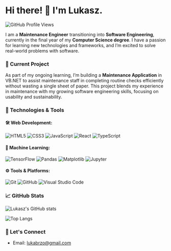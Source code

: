 # Hi there! 👋 I'm Lukasz. 

![GitHub Profile Views](https://komarev.com/ghpvc/?username=LukaszCode&color=green)

I am a **Maintenance Engineer** transitioning into **Software Engineering**, currently in the final year of my **Computer Science degree**. I have a passion for learning new technologies and frameworks, and I’m excited to solve real-world problems with software.

### 🌟 Current Project
As part of my ongoing learning, I’m building a **Maintenance Application** in VB.NET to assist maintenance staff in completing routine checks efficiently without wasting a single sheet of paper. This project blends my experience in maintenance with my growing software engineering skills, focusing on usability and sustainability.

### 🔧 Technologies & Tools

#### 🛠️ **Web Development**:
![HTML5](https://img.shields.io/badge/-HTML5-E34F26?style=flat-square&logo=html5&logoColor=white)
![CSS3](https://img.shields.io/badge/-CSS3-1572B6?style=flat-square&logo=css3)
![JavaScript](https://img.shields.io/badge/-JavaScript-F7DF1E?style=flat-square&logo=javascript)
![React](https://img.shields.io/badge/-React-61DAFB?style=flat-square&logo=react)
![TypeScript](https://img.shields.io/badge/-TypeScript-3178C6?style=flat-square&logo=typescript)

#### 🤖 **Machine Learning**:
![TensorFlow](https://img.shields.io/badge/-TensorFlow-FF6F00?style=flat-square&logo=tensorflow&logoColor=white)
![Pandas](https://img.shields.io/badge/-Pandas-150458?style=flat-square&logo=pandas&logoColor=white)
![Matplotlib](https://img.shields.io/badge/-Matplotlib-1E88E5?style=flat-square&logo=python&logoColor=white)
![Jupyter](https://img.shields.io/badge/-Jupyter-F37626?style=flat-square&logo=jupyter&logoColor=white)

#### ⚙️ **Tools & Platforms**:
![Git](https://img.shields.io/badge/-Git-F05032?style=flat-square&logo=git&logoColor=white)
![GitHub](https://img.shields.io/badge/-GitHub-181717?style=flat-square&logo=github)
![Visual Studio Code](https://img.shields.io/badge/-VSCode-007ACC?style=flat-square&logo=visual-studio-code)

### 📈 GitHub Stats
![Lukasz's GitHub stats](https://github-readme-stats.vercel.app/api?username=LukaszCode&show_icons=true&theme=radical)

![Top Langs](https://github-readme-stats.vercel.app/api/top-langs/?username=LukaszCode&layout=compact)

### 💬 Let's Connect

- Email: [lukabrzo@gmail.com](mailto:lukabrzo@gmail.com)
